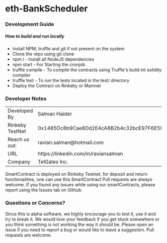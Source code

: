 # eth-BankScheduler

<h3> Development Guide </h3>
<h5>How to build and run locally</h5>

* Install NPM, truffle and git if not present on the system
* Clone the repo using git clone
* npm i - Install all NodeJS dependencies
* npm start - For Starting the cronjob
* truffle compile - To compile the contracts using Truffle's build int solidity compiler
* truffle test - To run the tests located in the test/ directory
* Deploy the Contract on Rinkeby or Mainnet

<h3>Developer Notes</h3>
<table> 
  <tr> 
    <td> Developed By </td>
    <td> Salman Haider </td>
  </tr>
        <tr>
        <td>Rinkeby TestNet</td>
        <td>0x1485Dc8b9Cae8Dd2E4cA8B2b4c32bcE97F6E505a</td>
    </tr>

  <tr> 
    <td> Reach us out: </td>
    <td> ravian.salman@hotmail.com </td>
  </tr>
      <tr> 
    <td> URL </td>
    <td> https://linkedin.com/in/raviansalman </td>
  </tr>
  <tr> 
    <td> Company </td>
    <td> TelGates Inc. </td>
  </tr>
 </table>
SmartContract is deployed on Rinkeby Testnet, for deposit and return functionalities, one can use this SmartContract 
Pull requests are always welcome. If you found any issues while using our smartContracts, please report using the Issues tab on Github.

<h3> Questions or Concerns? </h3>
Since this is alpha software, we highly encourage you to test it, use it and try to break it. We would love your feedback if you get stuck somewhere or you think something is not working the way it should be. Please open an issue if you need to report a bug or would like to leave a suggestion. Pull requests are welcome.
